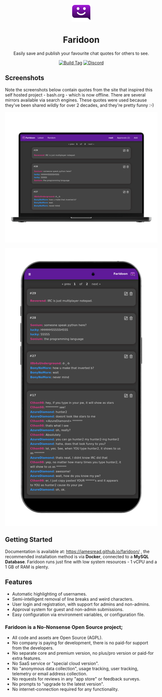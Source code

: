 <div align = "center">
  <img alt = "project logo" src = "faridoon.png" />
  <h1>Faridoon</h1>

  Easily save and publish your favourite chat quotes for others to see.

[![Build Tag](https://github.com/jamesread/faridoon/actions/workflows/build-tag.yml/badge.svg)](https://github.com/jamesread/faridoon/actions/workflows/build-tag.yml) [![Discord](https://img.shields.io/discord/846737624960860180?label=Discord%20Server)](https://discord.gg/jhYWWpNJ3v)

</div>

## Screenshots 

Note the screenshots below contain quotes from the site that inspired this self hosted project - bash.org - which is now offline. There are several mirrors available via search engines. These quotes were used because they've been shared wildly for over 2 decades, and they're pretty funny :-) 

![Faridoon Mobile Phone Screenshot](var/mockupLaptop.png)

![Faridoon Desktop Screenshot](var/mockupMobilePhone.png)

## Getting Started

Documentation is available at: https://jamesread.github.io/faridoon/ , the recommended installation method is via **Docker**, connected to a **MySQL Database**. Faridoon runs just fine with low system resources - 1 vCPU and a 1 GB of RAM is plenty. 

## Features

* Automatic highlighting of usernames.
* Semi-intelligent removal of line breaks and weird characters.
* User login and registration, with support for admins and non-admins.
* Approval system for guest and non-admin submissions.
* Easy configuration via environment variables, or configuration file.

### **Faridoon is a No-Nonsense Open Source project;**

- All code and assets are Open Source (AGPL).
- No company is paying for development, there is no paid-for support from the developers.
- No separate core and premium version, no plus/pro version or paid-for extra features.
- No SaaS service or "special cloud version".
- No "anonymous data collection", usage tracking, user tracking, telemetry or email address collection.
- No requests for reviews in any "app store" or feedback surveys.
- No prompts to "upgrade to the latest version".
- No internet-connection required for any functionality.

